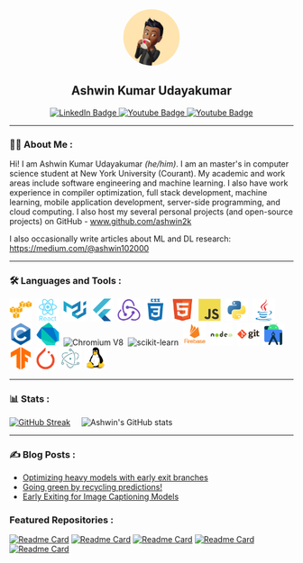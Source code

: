 <div id="header" align="center">
  <img src="./img/IMG_1404.JPG" width="100" style="border-radius:50%"/>
</div>
<br\>
<div align="center"><h2>Ashwin Kumar Udayakumar</h2></div> 

<div align="center">
<div id="badges">
  <a href="your-linkedin-URL">
    <img src="https://img.shields.io/badge/LinkedIn-blue?style=for-the-badge&logo=linkedin&logoColor=white" alt="LinkedIn Badge"/>
  </a>
  <a href="your-youtube-URL">
    <img src="https://img.shields.io/badge/Medium-black?style=for-the-badge&logo=medium&logoColor=white" alt="Youtube Badge"/>
  </a>
<a href="your-youtube-URL">
    <img src="https://img.shields.io/badge/Email-grey?style=for-the-badge&logo=gmail&logoColor=white" alt="Youtube Badge"/>
</a>
</div>
</div>

---
### :man_technologist: About Me :
Hi! I am Ashwin Kumar Udayakumar *(he/him)*. I am an master's in computer science student at New York University (Courant). My academic and work areas include software engineering and machine learning. I also have work experience in compiler optimization, full stack development, machine learning, mobile application development, server-side programming, and cloud computing. I also host my several personal projects (and open-source projects) on GitHub - www.github.com/ashwin2k

I also occasionally write articles about ML and DL research: https://medium.com/@ashwin102000

---
### :hammer_and_wrench: Languages and Tools :
<div>
  <img src="https://github.com/devicons/devicon/blob/master/icons/amazonwebservices/amazonwebservices-original.svg" title="AWS" alt="AWS" width="40" height="40"/>&nbsp;
  <img src="https://github.com/devicons/devicon/blob/master/icons/react/react-original-wordmark.svg" title="React" alt="React" width="40" height="40"/>&nbsp;
  <img src="https://github.com/devicons/devicon/blob/master/icons/materialui/materialui-original.svg" title="Material UI" alt="Material UI" width="40" height="40"/>&nbsp;
  <img src="https://github.com/devicons/devicon/blob/master/icons/flutter/flutter-original.svg" title="Flutter" alt="Flutter" width="40" height="40"/>&nbsp;
  <img src="https://github.com/devicons/devicon/blob/master/icons/redux/redux-original.svg" title="Redux" alt="Redux " width="40" height="40"/>&nbsp;
  <img src="https://github.com/devicons/devicon/blob/master/icons/css3/css3-plain-wordmark.svg"  title="CSS3" alt="CSS" width="40" height="40"/>&nbsp;
  <img src="https://github.com/devicons/devicon/blob/master/icons/html5/html5-original.svg" title="HTML5" alt="HTML" width="40" height="40"/>&nbsp;
  <img src="https://github.com/devicons/devicon/blob/master/icons/javascript/javascript-original.svg" title="JavaScript" alt="JavaScript" width="40" height="40"/>&nbsp;
  <img src="https://github.com/devicons/devicon/blob/master/icons/python/python-original.svg" title="python" alt="python" width="40" height="40"/>&nbsp;
  <img src="https://github.com/devicons/devicon/blob/master/icons/java/java-original.svg" title="java" alt="java" width="40" height="40"/>&nbsp;
  <img src="https://github.com/devicons/devicon/blob/master/icons/c/c-original.svg" title="c" alt="c" width="40" height="40"/>&nbsp;
  <img src="https://github.com/devicons/devicon/blob/master/icons/dart/dart-original.svg" title="dart" alt="dart" width="40" height="40"/>&nbsp;
  <img src="https://upload.wikimedia.org/wikipedia/commons/thumb/3/3f/V8_JavaScript_engine_logo_2.svg/512px-V8_JavaScript_engine_logo_2.svg.png" title="Chromium V8" alt="Chromium V8" width="40" height="40"/>&nbsp;
  <img src="https://upload.wikimedia.org/wikipedia/commons/thumb/0/05/Scikit_learn_logo_small.svg/390px-Scikit_learn_logo_small.svg.png?20180808062052" title="scikit-learn" alt="scikit-learn" width="40" height="40"/>&nbsp;
  <img src="https://github.com/devicons/devicon/blob/master/icons/firebase/firebase-plain-wordmark.svg" title="Firebase" alt="Firebase" width="40" height="40"/>&nbsp;
  <img src="https://github.com/devicons/devicon/blob/master/icons/nodejs/nodejs-original-wordmark.svg" title="NodeJS" alt="NodeJS" width="40" height="40"/>&nbsp;
  <img src="https://github.com/devicons/devicon/blob/master/icons/git/git-original-wordmark.svg" title="Git" **alt="Git" width="40" height="40"/>
  <img src="https://github.com/devicons/devicon/blob/master/icons/androidstudio/androidstudio-original.svg" title="Android Studio" **alt="Android Studio" width="40" height="40"/>
  <img src="https://github.com/devicons/devicon/blob/master/icons/tensorflow/tensorflow-original.svg" title="tensorflow" **alt="tensorflow" width="40" height="40"/>
  <img src="https://github.com/devicons/devicon/blob/master/icons/pytorch/pytorch-original.svg" title="pytorch" **alt="pytorch" width="40" height="40"/>
  <img src="https://github.com/devicons/devicon/blob/master/icons/electron/electron-original.svg" title="electron" **alt="electron" width="40" height="40"/>
  <img src="https://github.com/devicons/devicon/blob/master/icons/linux/linux-original.svg" title="linux" **alt="linux" width="40" height="40"/>
  
  
</div>

---
### :bar_chart: Stats : 

[![GitHub Streak](http://github-readme-streak-stats.herokuapp.com?user=ashwin2k&theme=dark&background=151515)](https://git.io/streak-stats)&nbsp;&nbsp;&nbsp;&nbsp;
![Ashwin's GitHub stats](https://github-readme-stats.vercel.app/api?username=ashwin2k&show_icons=true&theme=dark)

---
### :writing_hand: Blog Posts :

<!-- BLOG-POST-LIST:START -->
- [Optimizing heavy models with early exit branches](https://medium.com/@ashwin102000/optimizing-heavy-models-with-early-exit-branches-466759f96d93?source=rss-8de9672b3c31------2)
- [Going green by recycling predictions!](https://medium.com/@ashwin102000/going-green-by-recycling-predictions-8945f44d3a9c?source=rss-8de9672b3c31------2)
- [Early Exiting for Image Captioning Models](https://medium.com/@ashwin102000/early-exiting-for-image-captioning-models-dfb42cc7a5d2?source=rss-8de9672b3c31------2)
<!-- BLOG-POST-LIST:END -->

### Featured Repositories :

[![Readme Card](https://github-readme-stats.vercel.app/api/pin/?username=Intro-To-Deep-Learning-Systems&repo=Using-Video-summarization-techniques-for-effective-search-indexing)](https://github.com/Intro-To-Deep-Learning-Systems/Using-Video-summarization-techniques-for-effective-search-indexing)
[![Readme Card](https://github-readme-stats.vercel.app/api/pin/?username=ashwin2k&repo=printwatch)](https://github.com/ashwin2k/printwatch)
[![Readme Card](https://github-readme-stats.vercel.app/api/pin/?username=ashwin2k&repo=LibraAI)](https://github.com/ashwin2k/LibraAI)
[![Readme Card](https://github-readme-stats.vercel.app/api/pin/?username=ashwin2k&repo=FindMyLight)](https://github.com/ashwin2k/FindMyLight)
[![Readme Card](https://github-readme-stats.vercel.app/api/pin/?username=ashwin2k&repo=MarkMe-App)](https://github.com/ashwin2k/MarkMe-App)



